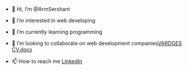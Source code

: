 - 👋 Hi, I’m @ArmSershant
- 👀 I’m interested in web developing
- 🌱 I’m currently learning programming
- 💞️ I’m looking to collaborate on web development companies[VARDGES CV.docx](https://github.com/ArmSershant/ArmSershant/files/8303431/VARDGES.CV.docx)

- 📫 How to reach me <a href="https://www.linkedin.com/in/vardges-movsesyan-668412214">LinkedIn</a>

<!---
ArmSershant/ArmSershant is a ✨ special ✨ repository because its `README.md` (this file) appears on your GitHub profile.
You can click the Preview link to take a look at your changes.
--->
